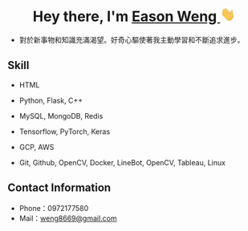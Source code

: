 <h1 align="center">Hey there, I'm <a  href="https://github.com/weng8669/">Eason Weng </a> <img  src="https://raw.githubusercontent.com/ABSphreak/ABSphreak/master/gifs/Hi.gif" width="30px"></h1>


- 對於新事物和知識充滿渴望。好奇心驅使著我主動學習和不斷追求進步。

## Skill
                                    
- HTML                                 

- Python, Flask, C++

- MySQL, MongoDB, Redis

- Tensorflow, PyTorch, Keras

- GCP, AWS

- Git, Github, OpenCV, Docker, LineBot, OpenCV, Tableau, Linux

## Contact Information

- Phone：0972177580
- Mail：weng8669@gmail.com



<!--
**weng8669/weng8669** is a ✨ _special_ ✨ repository because its `README.md` (this file) appears on your GitHub profile.

Here are some ideas to get you started:

- 🔭 I’m currently working on ...
- 🌱 I’m currently learning ...
- 👯 I’m looking to collaborate on ...
- 🤔 I’m looking for help with ...
- 💬 Ask me about ...
- 📫 How to reach me: ...
- 😄 Pronouns: ...
- ⚡ Fun fact: ...
-->

